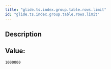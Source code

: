 ```yaml
---
title: "glide.ts.index.group.table.rows.limit"
id: "glide.ts.index.group.table.rows.limit"
---
```

## Description



## Value: 
```
1000000
```